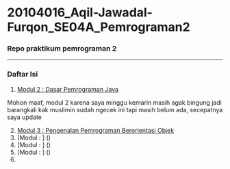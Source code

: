 # 20104016_Aqil-Jawadal-Furqon_SE04A_Pemrograman2

### Repo praktikum pemrograman 2

<hr>

### Daftar Isi
1. [Modul 2 : Dasar Pemrograman Java]()

Mohon maaf, modul 2 karena saya minggu kemarin masih agak bingung jadi barangkali kak muslimin sudah ngecek ini tapi masih belum ada, secepatnya saya update

2. [Modul 3 : Pengenalan Pemrograman Berorientasi Objek](https://github.com/awaqo/20104016_Aqil-Jawadal-Furqon_SE04A_Pemrograman2/tree/modul3)
3. [Modul : ] ()
4. [Modul : ] ()
5. [Modul : ] ()
6. 
